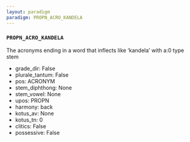 ```yaml
---
layout: paradigm
paradigm: PROPN_ACRO_KANDELA
---
```

### ` PROPN_ACRO_KANDELA `

The acronyms ending in a word that inflects like ‘kandela’ with a:0 type stem
* grade_dir: False
* plurale_tantum: False
* pos: ACRONYM
* stem_diphthong: None
* stem_vowel: None
* upos: PROPN
* harmony: back
* kotus_av: None
* kotus_tn: 0
* clitics: False
* possessive: False
